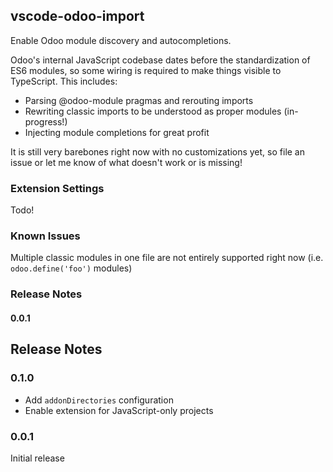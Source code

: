 ## vscode-odoo-import

Enable Odoo module discovery and autocompletions.

Odoo's internal JavaScript codebase dates before the standardization of ES6 modules, so some wiring is required to make things visible to TypeScript. This includes:

- Parsing @odoo-module pragmas and rerouting imports
- Rewriting classic imports to be understood as proper modules (in-progress!)
- Injecting module completions for great profit

It is still very barebones right now with no customizations yet, so file an issue or let me know of what doesn't work or is missing!

### Extension Settings

Todo!

### Known Issues

Multiple classic modules in one file are not entirely supported right now (i.e. `odoo.define('foo')` modules)

### Release Notes

#### 0.0.1

## Release Notes

### 0.1.0

- Add `addonDirectories` configuration
- Enable extension for JavaScript-only projects

### 0.0.1

Initial release
